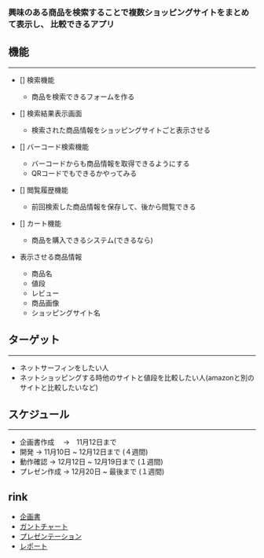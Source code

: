 ### 興味のある商品を検索することで複数ショッピングサイトをまとめて表示し、  比較できるアプリ

## 機能
***
- [] 検索機能
    * 商品を検索できるフォームを作る
- [] 検索結果表示画面
    * 検索された商品情報をショッピングサイトごと表示させる
- [] バーコード検索機能
    * バーコードからも商品情報を取得できるようにする
    * QRコードでもできるかやってみる
- [] 閲覧履歴機能
    * 前回検索した商品情報を保存して、後から閲覧できる
- [] カート機能
    * 商品を購入できるシステム(できるなら)

- 表示させる商品情報
    * 商品名
    * 値段
    * レビュー
    * 商品画像
    * ショッピングサイト名


## ターゲット
***

- ネットサーフィンをしたい人
- ネットショッピングする時他のサイトと値段を比較したい人(amazonと別のサイトと比較したいなど)


## スケジュール
***
- 企画書作成　 ->　11月12日まで
- 開発         ->  11月10日 ~ 12月12日まで     (４週間)
- 動作確認     ->  12月12日 ~ 12月19日まで     (１週間)
- プレゼン作成 ->  12月20日 ~ 最後まで         (１週間)

## rink

- [企画書](https://docs.google.com/document/d/1iLfU7_JrpabcSSN_cqfh_5VGB9Sy39ECNvVMilVLXpE/edit)
- [ガントチャート](https://docs.google.com/spreadsheets/d/1cWHh2tjTayTVO9BDyCnkVKUffCea85rYP5RU3CqF4aM/edit#gid=1115838130)
- [プレゼンテーション](https://docs.google.com/presentation/d/1_n_2c7lFa7_IBtW2wcF8xhys_CFazBJ3b0i98OMBRQU/edit#slide=id.gd0000f5b5d_0_55)
- [レポート](https://docs.google.com/document/d/1bvK4FOs2j-1PXFHy4Gx7Zf_lS_BYaUllzbKCliX6KRE/edit)
